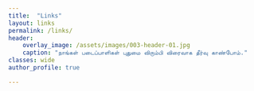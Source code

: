 ```yaml
---
title:  "Links"
layout: links
permalink: /links/
header:
    overlay_image: /assets/images/003-header-01.jpg
    caption: "நாங்கள் படைப்பாளிகள் புதுமை விரும்பி விரைவாக தீர்வு காண்போம்."
classes: wide
author_profile: true

---
```


